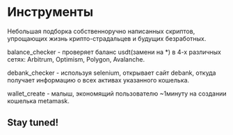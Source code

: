 # Инструменты

Небольшая подборка собственноручно написанных скриптов, упрощающих жизнь крипто-страдальцев и будущих безработных.

balance_checker - проверяет баланс usdt(замени на *) в 4-х различных сетях: Arbitrum, Optimism, Polygon, Avalanche.

debank_checker - используя selenium, открывает сайт debank, откуда получает информацию о всех активах указанного кошелька.

wallet_create - малыш, экономящий пользователю ~1минуту на создании кошелька metamask.

## Stay tuned!
